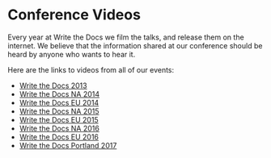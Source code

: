 Conference Videos
=================

Every year at Write the Docs we film the talks,
and release them on the internet.
We believe that the information shared at our conference should be heard by anyone who wants to hear it.

Here are the links to videos from all of our events:

* [Write the Docs 2013](https://www.youtube.com/playlist?list=PLmV2D6sIiX3UpQFzAIWh-_gsUTGCCtFIj)
* [Write the Docs NA 2014](https://www.youtube.com/playlist?list=PLmV2D6sIiX3UkFCMqq5at0xYgsMqAr6Jf)
* [Write the Docs EU 2014](https://www.youtube.com/playlist?list=PLZAeFn6dfHpnHBLE4qEUwg1LjhDZEvC2A)
* [Write the Docs NA 2015](https://www.youtube.com/playlist?list=PLmV2D6sIiX3UW1kPWlhzyo4lr6e3US6re)
* [Write the Docs EU 2015](https://www.youtube.com/playlist?list=PLZAeFn6dfHplFNTsVdBuHk6vPZbsvHtDw)
* [Write the Docs NA 2016](https://www.youtube.com/playlist?list=PLmV2D6sIiX3U03qc-FPXgLFGFkccCEtfv)
* [Write the Docs EU 2016](https://www.youtube.com/playlist?list=PLZAeFn6dfHpnN8fXXHwPtPY33aLGGhYLJ)
* [Write the Docs Portland 2017](https://www.youtube.com/playlist?list=PLZAeFn6dfHpkBld-70TsOoYToM3CaTxRC)
